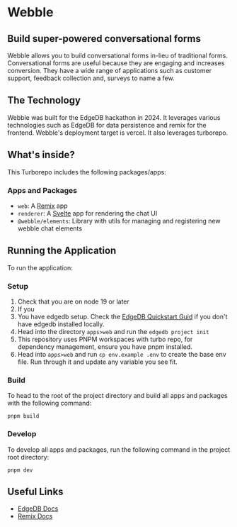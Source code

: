 # Webble

## Build super-powered conversational forms

Webble allows you to build conversational forms in-lieu of traditional forms. Conversational forms are useful because they are engaging and increases conversion. They have a wide range of applications such as customer support, feedback collection and, surveys to name a few.

## The Technology

Webble was built for the EdgeDB hackathon in 2024.
It leverages various technologies such as EdgeDB for data persistence and remix for the frontend. Webble's deployment target is vercel. It also leverages turborepo.

## What's inside?

This Turborepo includes the following packages/apps:

### Apps and Packages

- `web`: A [Remix](https://remix.run/) app
- `renderer`: A [Svelte](https://svelte.dev/) app for rendering the chat UI
- `@webble/elements`: Library with utils for managing and registering new webble chat elements

## Running the Application

To run the application:

### Setup

1. Check that you are on node 19 or later
2. If you
3. You have edgedb setup. Check the [EdgeDB Quickstart Guid](https://docs.edgedb.com/get-started/quickstart) if you don't have edgedb installed locally.
4. Head into the directory `apps>web` and run the `edgedb project init`
5. This repository uses PNPM workspaces with turbo repo, for dependency management,
   ensure you have pnpm installed.
6. Head into `apps>web` and run `cp env.example .env` to create the base env file. Run through it and update any variable you see fit.

### Build

To head to the root of the project directory and build all apps and packages with the following command:

```
pnpm build
```

### Develop

To develop all apps and packages, run the following command in the project root directory:

```
pnpm dev
```

## Useful Links

- [EdgeDB Docs](https://turbo.build/repo/docs/core-concepts/monorepos/running-tasks)
- [Remix Docs](https://turbo.build/repo/docs/core-concepts/caching)
